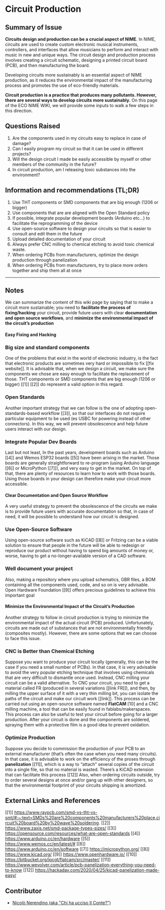 <!-- Copy this template to add a new topic. Replace text in {brackets} with your content. -->
<!-- Template created for ECO_NIME wiki entries by Johnny Sullivan -->

# Circuit Production

<!-- replace 'Template' with short title; this will be page title when published -->

## Summary of Issue

**Circuits design and production can be a crucial aspect of NIME**. In NIME, circuits are used to create custom electronic musical instruments, controllers, and interfaces that allow musicians to perform and interact with music in new and unique ways. The circuit design and production process involves creating a circuit schematic, designing a printed circuit board (PCB), and then manufacturing the board.

Developing circuits more sustainably is an essential aspect of NIME production, as it reduces the environmental impact of the manufacturing process and promotes the use of eco-friendly materials. 

**Circuit production is a practice that produces many pollutants. However, there are several ways to develop circuits more sustainably.** On this page of the ECO NIME WIKI, we will provide some inputs to walk a few steps in this direction. 


## Questions Raised

1. Are the components used in my circuits easy to replace in case of damage?
2. Can I easily program my circuit so that it can be used in different projects?
3. Will the design circuit I made be easily accessible by myself or other members of the community in the future?
4. In circuit production, am I releasing toxic substances into the environment?


## Information and recommendations (TL;DR)

1. Use THT components or SMD components that are big enough (1206 or bigger)
2. Use components that are are aligned with the Open Standard policy
3. If possible, integrate popular development boards (Arduino etc…) to facilitate the reprogramming of the device
4. Use open-source software to design your circuits so that is easier to consult and edit them in the future
5. Upload detailed documentation of your circuit
6. Always prefer CNC milling to chemical etching to avoid toxic chemical waste.
7. When ordering PCBs from manufacturers, optimize the design production through panelization 
8. When ordering PCBs from manufacturers, try to  place more orders together and ship them all at once


----

## Notes

We can summarize the content of this wiki page by saying that to make a circuit more sustainable; you need to **facilitate the process of fixing/hacking** your circuit, provide future users with clear **documentation and open source workflows**, and **minimize the environmental impact of the circuit’s production**

#### Easy Fixing and Hacking

### Big size and standard components 

One of the problems that exist in the world of electronic industry, is the fact that electronic products are sometimes very hard or impossible to fix [[fix website]].
It is advisable that, when we design a circuit, we make sure the components we chose are easy enough to facilitate the replacement of those. 
THT components or SMD components that are big enough (1206 or bigger) [[1]] [[2]] do represent a valid option in this regard.

### Open Standards 

Another important strategy that we can follow is the one of adopting open-standards-based workflow [[3]], so that our interfaces do not require particular equipment to be used (es USBC for powering instead of other connectors). In this way, we will prevent obsolescence and help future users interact with our design.

### Integrate Popular Dev Boards  

Last but not least, In the past years, development boards such as Arduino [[4]] and Wemos ESP32 boards [[5]] have been arising in the market.
Those boards are generally straightforward to re-program (using Arduino language [[6]] or MicroPython [[7]]), and very easy to get in the market. On top of that, there are plenty of resources to learn how to work with those boards.
Using those boards in your design can therefore make your circuit more accessible.

#### Clear Documentation and Open Source Workflow

A very useful strategy to prevent the obsolescence of the circuits we make is to provide future users with accurate documentation so that, in case of need, it will be possible to understand how our circuit is designed.

### Use Open-Source Software

Using open-source software such as KiCAD [[8]] or Fritzing can be a viable solution to ensure that people in the future will be able to redesign or reproduce our product without having to spend big amounts of money or, worse, having to get a no-longer-available version of a CAD software.

### Well document your project

Also, making a repository where you upload schematics, GBR files, a BOM containing all the components used, code, and so on is very advisable. Open Hardware Foundation [[9]] offers precious guidelines to achieve this important goal

#### Minimize the Environmental Impact of the Circuit’s Production

Another strategy to follow in circuit production is trying to minimize the environmental impact of the actual circuit (PCB) produced. Unfortunately, circuits are made out of substances that are not environmentally friendly (composites mostly). However, there are some options that we can choose to face this issue.

### CNC is Better than Chemical Etching

Suppose you want to produce your circuit locally (generally, this can be the case if you need a small number of PCBs). In that case, it is very advisable to avoid the very popular etching technique that involves using chemicals that are very difficult to dismantle once used.
Instead, CNC milling your circuit can be a valid alternative. To CNC your circuit, you need to get a material called FR (produced in several variations [[link FR]]), and then, by milling the upper surface of it with a very thin milling bit, you can isolate the paths of the circuit and make our circuit work [[link]].
This process can be carried out using an open-source software named **FlatCAM** [10] and a CNC milling machine, a tool that can be easily found in fablabs/makerspaces. This process can also be useful to test your circuit before going for a larger production.
After your circuit is done and the components are soldered, spraying them with a protective film is a good idea to prevent oxidation.

### Optimize Production 

Suppose you decide to commission the production of your PCB to an external manufacturer (that’s often the case when you need many circuits). In that case, it is advisable to work on the efficiency of the proses through **panelization** [[11]], which is a way to “attach” several copies of the circuit into a single file, so that no material is wasted. There’s a KiCAD extension that can facilitate this process [[12]]
Also, when ordering circuits outside, try to order several designs at once and/or gang up with other designers, so that the environmental footprint of your circuits shipping is amortized.


## External Links and References

[[1]] https://www.raypcb.com/smd-vs-tht-vs-smt/#:~:text=SMDs%20are%20components%20manufacturers%20place,circuit%20board%20by%20wave%20soldering.
[[2]] https://www.zaxis.net/smd-package-types-sizes/
[[3]] https://opensource.com/resources/what-are-open-standards
[[4]] https://www.arduino.cc/en/hardware
[[5]] https://www.wemos.cc/en/latest/#
[[6]] https://www.arduino.cc/en/software
[[7]] https://micropython.org/
[[8]] https://www.kicad.org/
[[9]] https://www.openhardware.io/
[[10]] https://bitbucket.org/jpcgt/flatcam/src/master/
[[11]] https://www.wevolver.com/article/pcb-panelization-everything-you-need-to-know
[[12]] https://hackaday.com/2020/04/25/kicad-panelization-made-easy/




## Contributor

* [Nicolò Nerendino (aka "Chi ha ucciso Il Conte?")](https://chihauccisoilconte.eu/)


